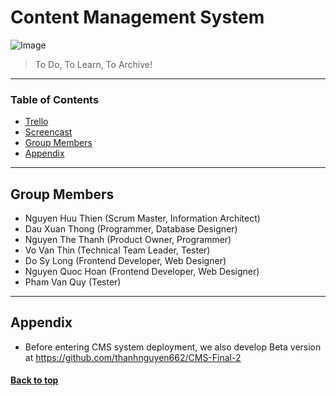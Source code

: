 # Content Management System
![Image](https://trello-attachments.s3.amazonaws.com/603deec8b60e6a59a027371c/6058565ec19dc848ddb9edd6/f3a8da35e94210d73aa1636b0ab60d8d/image.png)

> To Do, To Learn, To Archive!
---

### Table of Contents
- [Trello](https://trello.com/b/QICgLuLb/comp1640)
- [Screencast](https://youtu.be/FbD0-qTJtAM)
- [Group Members](#group-members)
- [Appendix](#appendix)
---

## Group Members
- Nguyen Huu Thien (Scrum Master, Information Architect)
- Dau Xuan Thong (Programmer, Database Designer)
- Nguyen The Thanh (Product Owner, Programmer)
- Vo Van Thin (Technical Team Leader, Tester)
- Do Sy Long (Frontend Developer, Web Designer)
- Nguyen Quoc Hoan (Frontend Developer, Web Designer)
- Pham Van Quy (Tester)

---

## Appendix
- Before entering CMS system deployment, we also develop Beta version at https://github.com/thanhnguyen662/CMS-Final-2
#### [Back to top](#back-to-top)
